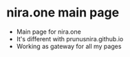 # nira.one main page

-   Main page for nira.one
-   It's different with prunusnira.github.io
-   Working as gateway for all my pages
